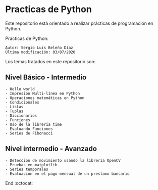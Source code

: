 # Practicas de Python 

Este repositorio está orientado a realizar prácticas de programación en Python.

Practicas de Python:

    Autor: Sergio Luis Beleño Díaz
    Última modificación: 03/07/2020

Los temas tratados en este repositorio son:

 ## Nivel Básico - Intermedio

    - Hello world
    - Impresión Multi-línea en Python 
    - Operaciones matemáticas en Python 
    - Condicionales
    - Listas 
    - Tuplas
    - Diccionarios 
    - Funciones 
    - Uso de la librería time
    - Evaluando Funciones 
    - Series de Fibonacci
    
## Nivel intermedio - Avanzado

    - Detección de movimiento usando la librería OpenCV
    - Pruebas en matplotlib
    - Series temporales
    - Evaluación en el pago mensual de un prestamo bancario
    
End :octocat:
